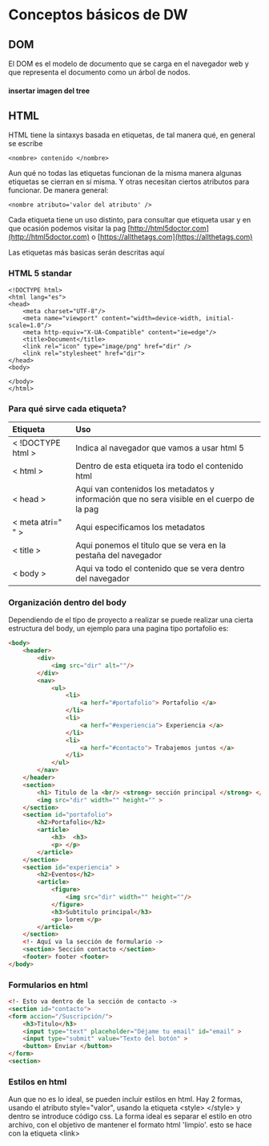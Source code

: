 # Conceptos básicos de DW

## DOM

El DOM es el modelo de documento que se carga en el navegador web y que representa el documento como un árbol de nodos.

#### insertar imagen del tree

## HTML

HTML tiene la sintaxys basada en etiquetas, de tal manera qué, en general se escribe

```markup
<nombre> contenido </nombre>
```

Aun qué no todas las etiquetas funcionan de la misma manera algunas etiquetas se cierran en sí misma. Y otras necesitan ciertos atributos para funcionar. De manera general:

```markup
<nombre atributo='valor del atributo' />
```

Cada etiqueta tiene un uso distinto, para consultar que etiqueta usar y en que ocasión podemos visitar la pag [http://html5doctor.com](http://html5doctor.com) o [https://allthetags.com](https://allthetags.com)

Las etiquetas más basicas serán descritas aquí

### HTML 5 standar

```markup
<!DOCTYPE html>
<html lang="es">
<head>
    <meta charset="UTF-8"/>
    <meta name="viewport" content="width=device-width, initial-scale=1.0"/>
    <meta http-equiv="X-UA-Compatible" content="ie=edge"/>
    <title>Document</title>
    <link rel="icon" type="image/png" href="dir" />
    <link rel="stylesheet" href="dir">
</head>
<body>

</body>
</html>
```

### Para qué sirve cada etiqueta?

| Etiqueta | Uso |
| :--- | :--- |
| &lt; !DOCTYPE html &gt; | Indica al navegador que vamos a usar html 5 |
| &lt; html &gt; | Dentro de esta etiqueta ira todo el contenido html |
| &lt; head &gt; | Aqui van contenidos los metadatos y información que no sera visible en el cuerpo de la pag |
| &lt; meta atri=" " &gt; | Aqui especificamos los metadatos |
| &lt; title &gt; | Aqui ponemos el titulo que se vera en la pestaña del navegador |
| &lt; body &gt; | Aqui va todo el contenido que se vera dentro del navegador |

### Organización dentro del body

Dependiendo de el tipo de proyecto a realizar se puede realizar una cierta estructura del body, un ejemplo para una pagina tipo portafolio es:

```html
<body> 
    <header>
        <div>
            <img src="dir" alt=""/>
        </div>
        <nav>
            <ul>
                <li>
                    <a herf="#portafolio"> Portafolio </a>
                </li>
                <li>
                    <a herf="#experiencia"> Experiencia </a>
                </li>
                <li>
                    <a herf="#contacto"> Trabajemos juntos </a>
                </li>
            </ul>
        </nav>
    </header>
    <section>
        <h1> Titulo de la <br/> <strong> sección principal </strong> </h1> 
        <img src="dir" width="" height="" >
    </section>
    <section id="portafolio">
        <h2>Portafolio</h2> 
        <article>
            <h3>  <h3>
            <p> </p>   
        </article>    
    </section>
    <section id="experiencia" >
        <h2>Eventos</h2>
        <article>
            <figure>
                <img src="dir" width="" height=""/>
            </figure>
            <h3>Subtitulo principal</h3>
            <p> lorem </p>
        </article>  
    </section>
    <!- Aquí va la sección de formulario ->
    <section> Sección contacto </section>
    <footer> footer <footer>
</body>
```

### Formularios en html

```HTML
<!- Esto va dentro de la sección de contacto ->
<section id="contacto">
<form accion="/Suscripción/">
    <h3>Titulo</h3>
    <input type="text" placeholder="Déjame tu email" id="email" >
    <input type="submit" value="Texto del botón" >
    <button> Enviar </button>
</form>
<section>
```

### Estilos en html

Aun que no es lo ideal, se pueden incluir estilos en html. Hay 2 formas, usando el atributo style="valor", usando la etiqueta &lt;style&gt; &lt;/style&gt; y dentro se introduce código css. La forma ideal es separar el estilo en otro archivo, con el objetivo de mantener el formato html 'limpio'. esto se hace con la etiqueta &lt;link&gt;